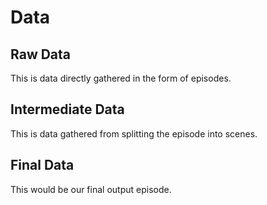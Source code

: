 # Data
## Raw Data
This is data directly gathered in the form of episodes.
## Intermediate Data
This is data gathered from splitting the episode into scenes.
## Final Data
This would be our final output episode.